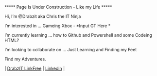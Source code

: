 ***** Page Is Under Construction - Like my Life *****


Hi, I’m @Drabzit aka Chris the IT Ninja  

I’m interested in ... Gameing Xbox - *Input GT Here * 

I’m currently learning ... how to Github and Powershell and some Codeing HTML?

I’m looking to collaborate on ...  Just Learning and Finding my Feet


Find my Adventures.

| <a href="https://linkfree.eddiehub.io/Drabzit" rel="nofollow"> DrabzIT LinkFree</a> | <a href="www.linkedin.com/in/christopher-bardsley-1291b0191" rel="nofollow"> Linkedin</a> | 






<!---
Drabzit/Drabzit is a ✨ special ✨ repository because its `README.md` (this file) appears on your GitHub profile.
You can click the Preview link to take a look at your changes.



Cheets 

<a href="https://linkfree.eddiehub.io/Drabzit" rel="nofollow"> DrabzIT Link Free</a>
--->
